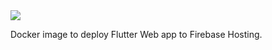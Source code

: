 <img src="https://codebuild.ap-northeast-1.amazonaws.com/badges?uuid=eyJlbmNyeXB0ZWREYXRhIjoiSTlyRFB3eVkwOUpsd1prcU95Nm5TOGZnV3BxeHlnL29ObHZXY0NJVUZFZlRpMW5EbHd4THMvL1gzS2RMRytReDNybXhPZlhXUWIvS0hhdno4VDR4TExNPSIsIml2UGFyYW1ldGVyU3BlYyI6Imk0czZISzBSU2dsOVFTclIiLCJtYXRlcmlhbFNldFNlcmlhbCI6MX0%3D&branch=main">

Docker image to deploy Flutter Web app to Firebase Hosting.
